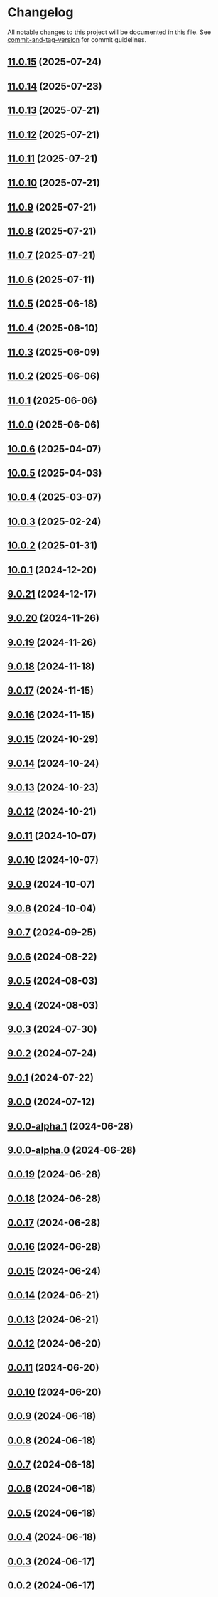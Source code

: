 # Changelog

All notable changes to this project will be documented in this file. See [commit-and-tag-version](https://github.com/absolute-version/commit-and-tag-version) for commit guidelines.

## [11.0.15](https://github.com/haxtheweb/haxcms-nodejs/compare/v11.0.14...v11.0.15) (2025-07-24)

## [11.0.14](https://github.com/haxtheweb/haxcms-nodejs/compare/v11.0.13...v11.0.14) (2025-07-23)

## [11.0.13](https://github.com/haxtheweb/haxcms-nodejs/compare/v11.0.12...v11.0.13) (2025-07-21)

## [11.0.12](https://github.com/haxtheweb/haxcms-nodejs/compare/v11.0.11...v11.0.12) (2025-07-21)

## [11.0.11](https://github.com/haxtheweb/haxcms-nodejs/compare/v11.0.10...v11.0.11) (2025-07-21)

## [11.0.10](https://github.com/haxtheweb/haxcms-nodejs/compare/v11.0.9...v11.0.10) (2025-07-21)

## [11.0.9](https://github.com/haxtheweb/haxcms-nodejs/compare/v11.0.8...v11.0.9) (2025-07-21)

## [11.0.8](https://github.com/haxtheweb/haxcms-nodejs/compare/v11.0.7...v11.0.8) (2025-07-21)

## [11.0.7](https://github.com/haxtheweb/haxcms-nodejs/compare/v11.0.6...v11.0.7) (2025-07-21)

## [11.0.6](https://github.com/haxtheweb/haxcms-nodejs/compare/v11.0.5...v11.0.6) (2025-07-11)

## [11.0.5](https://github.com/haxtheweb/haxcms-nodejs/compare/v11.0.4...v11.0.5) (2025-06-18)

## [11.0.4](https://github.com/haxtheweb/haxcms-nodejs/compare/v11.0.3...v11.0.4) (2025-06-10)

## [11.0.3](https://github.com/haxtheweb/haxcms-nodejs/compare/v11.0.2...v11.0.3) (2025-06-09)

## [11.0.2](https://github.com/haxtheweb/haxcms-nodejs/compare/v11.0.1...v11.0.2) (2025-06-06)

## [11.0.1](https://github.com/haxtheweb/haxcms-nodejs/compare/v11.0.0...v11.0.1) (2025-06-06)

## [11.0.0](https://github.com/haxtheweb/haxcms-nodejs/compare/v10.0.6...v11.0.0) (2025-06-06)

## [10.0.6](https://github.com/haxtheweb/haxcms-nodejs/compare/v10.0.5...v10.0.6) (2025-04-07)

## [10.0.5](https://github.com/haxtheweb/haxcms-nodejs/compare/v10.0.4...v10.0.5) (2025-04-03)

## [10.0.4](https://github.com/haxtheweb/haxcms-nodejs/compare/v10.0.3...v10.0.4) (2025-03-07)

## [10.0.3](https://github.com/haxtheweb/haxcms-nodejs/compare/v10.0.2...v10.0.3) (2025-02-24)

## [10.0.2](https://github.com/haxtheweb/haxcms-nodejs/compare/v10.0.1...v10.0.2) (2025-01-31)

## [10.0.1](https://github.com/haxtheweb/haxcms-nodejs/compare/v9.0.21...v10.0.1) (2024-12-20)

## [9.0.21](https://github.com/haxtheweb/haxcms-nodejs/compare/v9.0.20...v9.0.21) (2024-12-17)

## [9.0.20](https://github.com/haxtheweb/haxcms-nodejs/compare/v9.0.19...v9.0.20) (2024-11-26)

## [9.0.19](https://github.com/haxtheweb/haxcms-nodejs/compare/v9.0.18...v9.0.19) (2024-11-26)

## [9.0.18](https://github.com/haxtheweb/haxcms-nodejs/compare/v9.0.17...v9.0.18) (2024-11-18)

## [9.0.17](https://github.com/haxtheweb/haxcms-nodejs/compare/v9.0.16...v9.0.17) (2024-11-15)

## [9.0.16](https://github.com/haxtheweb/haxcms-nodejs/compare/v9.0.15...v9.0.16) (2024-11-15)

## [9.0.15](https://github.com/haxtheweb/haxcms-nodejs/compare/v9.0.14...v9.0.15) (2024-10-29)

## [9.0.14](https://github.com/haxtheweb/haxcms-nodejs/compare/v9.0.13...v9.0.14) (2024-10-24)

## [9.0.13](https://github.com/haxtheweb/haxcms-nodejs/compare/v9.0.12...v9.0.13) (2024-10-23)

## [9.0.12](https://github.com/haxtheweb/haxcms-nodejs/compare/v9.0.11...v9.0.12) (2024-10-21)

## [9.0.11](https://github.com/haxtheweb/haxcms-nodejs/compare/v9.0.10...v9.0.11) (2024-10-07)

## [9.0.10](https://github.com/haxtheweb/haxcms-nodejs/compare/v9.0.9...v9.0.10) (2024-10-07)

## [9.0.9](https://github.com/haxtheweb/haxcms-nodejs/compare/v9.0.8...v9.0.9) (2024-10-07)

## [9.0.8](https://github.com/haxtheweb/haxcms-nodejs/compare/v9.0.7...v9.0.8) (2024-10-04)

## [9.0.7](https://github.com/haxtheweb/haxcms-nodejs/compare/v9.0.6...v9.0.7) (2024-09-25)

## [9.0.6](https://github.com/haxtheweb/haxcms-nodejs/compare/v9.0.5...v9.0.6) (2024-08-22)

## [9.0.5](https://github.com/haxtheweb/haxcms-nodejs/compare/v9.0.4...v9.0.5) (2024-08-03)

## [9.0.4](https://github.com/haxtheweb/haxcms-nodejs/compare/v9.0.3...v9.0.4) (2024-08-03)

## [9.0.3](https://github.com/haxtheweb/haxcms-nodejs/compare/v9.0.2...v9.0.3) (2024-07-30)

## [9.0.2](https://github.com/haxtheweb/haxcms-nodejs/compare/v9.0.1...v9.0.2) (2024-07-24)

## [9.0.1](https://github.com/haxtheweb/haxcms-nodejs/compare/v9.0.0...v9.0.1) (2024-07-22)

## [9.0.0](https://github.com/haxtheweb/haxcms-nodejs/compare/v9.0.0-alpha.1...v9.0.0) (2024-07-12)

## [9.0.0-alpha.1](https://github.com/haxtheweb/haxcms-nodejs/compare/v9.0.0-alpha.0...v9.0.0-alpha.1) (2024-06-28)

## [9.0.0-alpha.0](https://github.com/haxtheweb/haxcms-nodejs/compare/v0.0.19...v9.0.0-alpha.0) (2024-06-28)

## [0.0.19](https://github.com/haxtheweb/haxcms-nodejs/compare/v0.0.18...v0.0.19) (2024-06-28)

## [0.0.18](https://github.com/haxtheweb/haxcms-nodejs/compare/v0.0.17...v0.0.18) (2024-06-28)

## [0.0.17](https://github.com/haxtheweb/haxcms-nodejs/compare/v0.0.16...v0.0.17) (2024-06-28)

## [0.0.16](https://github.com/haxtheweb/haxcms-nodejs/compare/v0.0.15...v0.0.16) (2024-06-28)

## [0.0.15](https://github.com/haxtheweb/haxcms-nodejs/compare/v0.0.14...v0.0.15) (2024-06-24)

## [0.0.14](https://github.com/haxtheweb/haxcms-nodejs/compare/v0.0.13...v0.0.14) (2024-06-21)

## [0.0.13](https://github.com/haxtheweb/haxcms-nodejs/compare/v0.0.12...v0.0.13) (2024-06-21)

## [0.0.12](https://github.com/haxtheweb/haxcms-nodejs/compare/v0.0.11...v0.0.12) (2024-06-20)

## [0.0.11](https://github.com/haxtheweb/haxcms-nodejs/compare/v0.0.10...v0.0.11) (2024-06-20)

## [0.0.10](https://github.com/haxtheweb/haxcms-nodejs/compare/v0.0.9...v0.0.10) (2024-06-20)

## [0.0.9](https://github.com/haxtheweb/haxcms-nodejs/compare/v0.0.8...v0.0.9) (2024-06-18)

## [0.0.8](https://github.com/haxtheweb/haxcms-nodejs/compare/v0.0.7...v0.0.8) (2024-06-18)

## [0.0.7](https://github.com/haxtheweb/haxcms-nodejs/compare/v0.0.6...v0.0.7) (2024-06-18)

## [0.0.6](https://github.com/haxtheweb/haxcms-nodejs/compare/v0.0.5...v0.0.6) (2024-06-18)

## [0.0.5](https://github.com/haxtheweb/haxcms-nodejs/compare/v0.0.4...v0.0.5) (2024-06-18)

## [0.0.4](https://github.com/haxtheweb/haxcms-nodejs/compare/v0.0.3...v0.0.4) (2024-06-18)

## [0.0.3](https://github.com/haxtheweb/haxcms-nodejs/compare/v0.0.2...v0.0.3) (2024-06-17)

## 0.0.2 (2024-06-17)
